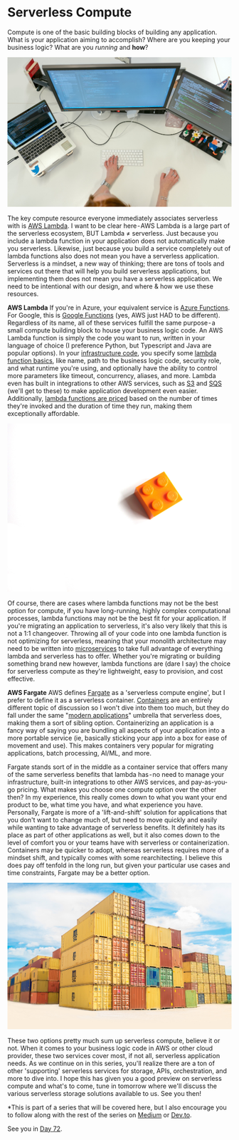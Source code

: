 # Serverless Compute

Compute is one of the basic building blocks of building any application. What is your application aiming to accomplish? Where are you keeping your business logic? What are you _running_ and **how**?

![Woman at computer. Image via Unsplash.](images/day71-1.jpg)

The key compute resource everyone immediately associates serverless with is [AWS Lambda](https://aws.amazon.com/lambda/). I want to be clear here - AWS Lambda is a large part of the serverless ecosystem, BUT Lambda ≠ serverless. Just because you include a lambda function in your application does not automatically make you serverless. Likewise, just because you build a service completely out of lambda functions also does not mean you have a serverless application. Serverless is a mindset, a new way of thinking; there are tons of tools and services out there that will help you build serverless applications, but implementing them does not mean you have a serverless application. We need to be intentional with our design, and where & how we use these resources.

**AWS Lambda**
If you're in Azure, your equivalent service is [Azure Functions](https://learn.microsoft.com/en-us/azure/azure-functions/). For Google, this is [Google Functions](https://cloud.google.com/functions) (yes, AWS just HAD to be different). Regardless of its name, all of these services fulfill the same purpose - a small compute building block to house your business logic code. An AWS Lambda function is simply the code you want to run, written in your language of choice (I preference Python, but Typescript and Java are popular options). In your [infrastructure code](https://learn.microsoft.com/en-us/devops/deliver/what-is-infrastructure-as-code#:~:text=Infrastructure%20as%20code%20(IaC)%20uses,load%20balancers%2C%20and%20connection%20topologies.), you specify some [lambda function basics](https://awscli.amazonaws.com/v2/documentation/api/latest/reference/lambda/create-function.html?highlight=create%20lambda%20function), like name, path to the business logic code, security role, and what runtime you're using, and optionally have the ability to control more parameters like timeout, concurrency, aliases, and more. Lambda even has built in integrations to other AWS services, such as [S3](https://aws.amazon.com/s3/) and [SQS](https://aws.amazon.com/sqs/) (we'll get to these) to make application development even easier. Additionally, [lambda functions are priced](https://aws.amazon.com/lambda/pricing/) based on the number of times they're invoked and the duration of time they run, making them exceptionally affordable.


![Lambda is one single building block of a larger application. Image via Unsplash.](images/day71-3.jpg)

Of course, there are cases where lambda functions may not be the best option for compute, if you have long-running, highly complex computational processes, lambda functions may not be the best fit for your application. If you're migrating an application to serverless, it's also very likely that this is not a 1:1 changeover. Throwing all of your code into one lambda function is not optimizing for serverless, meaning that your monolith architecture may need to be written into [microservices](https://aws.amazon.com/microservices/) to take full advantage of everything lambda and serverless has to offer. Whether you're migrating or building something brand new however, lambda functions are (dare I say) the choice for serverless compute as they're lightweight, easy to provision, and cost effective.

**AWS Fargate**
AWS defines [Fargate](https://docs.aws.amazon.com/AmazonECS/latest/userguide/what-is-fargate.html) as a 'serverless compute engine', but I prefer to define it as a serverless container. [Containers](https://aws.amazon.com/containers/services/) are an entirely different topic of discussion so I won't dive into them too much, but they do fall under the same "[modern applications](https://aws.amazon.com/modern-apps/)" umbrella that serverless does, making them a sort of sibling option. Containerizing an application is a fancy way of saying you are bundling all aspects of your application into a more portable service (ie, basically sticking your app into a box for ease of movement and use). This makes containers very popular for migrating applications, batch processing, AI/ML, and more.

Fargate stands sort of in the middle as a container service that offers many of the same serverless benefits that lambda has - no need to manage your infrastructure, built-in integrations to other AWS services, and pay-as-you-go pricing. What makes you choose one compute option over the other then? In my experience, this really comes down to what you want your end product to be, what time you have, and what experience you have. Personally, Fargate is more of a 'lift-and-shift' solution for applications that you don't want to change much of, but need to move quickly and easily while wanting to take advantage of serverless benefits. It definitely has its place as part of other applications as well, but it also comes down to the level of comfort you or your teams have with serverless or containerization. Containers may be quicker to adopt, whereas serverless requires more of a mindset shift, and typically comes with some rearchitecting. I believe this does pay off tenfold in the long run, but given your particular use cases and time constraints, Fargate may be a better option.


![Fargate is a serverless container service. Image via Unsplash.](images/day71-2.jpg)

These two options pretty much sum up serverless compute, believe it or not. When it comes to your business logic code in AWS or other cloud provider, these two services cover most, if not all, serverless application needs. As we continue on in this series, you'll realize there are a ton of other 'supporting' serverless services for storage, APIs, orchestration, and more to dive into. I hope this has given you a good preview on serverless compute and what's to come, tune in tomorrow where we'll discuss the various serverless storage solutions available to us. See you then!

*This is part of a series that will be covered here, but I also encourage you to follow along with the rest of the series on [Medium](https://kristiperreault.medium.com/serverless-compute-b19df2ea0935) or [Dev.to](https://dev.to/aws-heroes/serverless-compute-3bgo).

See you in [Day 72](day72.md).
